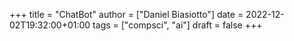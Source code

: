 +++
title = "ChatBot"
author = ["Daniel Biasiotto"]
date = 2022-12-02T19:32:00+01:00
tags = ["compsci", "ai"]
draft = false
+++
